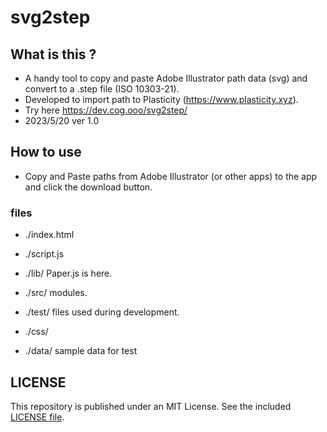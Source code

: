 # svg2step

## What is this ?

- A handy tool to copy and paste Adobe Illustrator path data (svg) and convert to a .step file (ISO 10303-21).
- Developed to import path to Plasticity (https://www.plasticity.xyz).
- Try here https://dev.cog.ooo/svg2step/
- 2023/5/20 ver 1.0

## How to use

- Copy and Paste paths from Adobe Illustrator (or other apps) to the app and click the download button.

### files

- ./index.html
- ./script.js

- ./lib/ Paper.js is here.
- ./src/ modules.
- ./test/ files used during development.
- ./css/
- ./data/ sample data for test

## LICENSE

This repository is published under an MIT License. See the included [LICENSE file](./LICENSE).
